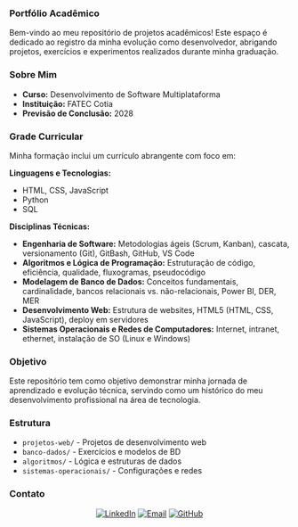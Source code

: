 ### Portfólio Acadêmico

Bem-vindo ao meu repositório de projetos acadêmicos! Este espaço é dedicado ao registro da minha evolução como 
desenvolvedor, abrigando projetos, exercícios e experimentos realizados durante minha graduação.

### Sobre Mim

- **Curso:** Desenvolvimento de Software Multiplataforma
- **Instituição:** FATEC Cotia
- **Previsão de Conclusão:** 2028

### Grade Curricular

Minha formação inclui um currículo abrangente com foco em:

**Linguagens e Tecnologias:**
- HTML, CSS, JavaScript
- Python
- SQL

**Disciplinas Técnicas:**

- **Engenharia de Software:** Metodologias ágeis (Scrum, Kanban), cascata,
   versionamento (Git), GitBash, GitHub, VS Code
- **Algoritmos e Lógica de Programação:** Estruturação de código, eficiência, qualidade, fluxogramas, pseudocódigo
- **Modelagem de Banco de Dados:** Conceitos fundamentais, cardinalidade, bancos relacionais vs. não-relacionais, Power BI, DER, MER
- **Desenvolvimento Web:** Estrutura de websites, HTML5 (HTML, CSS, JavaScript), deploy em servidores
- **Sistemas Operacionais e Redes de Computadores:** Internet, intranet, ethernet, instalação de SO (Linux e Windows)

### Objetivo

Este repositório tem como objetivo demonstrar minha jornada de aprendizado e evolução técnica, servindo 
como um histórico do meu desenvolvimento profissional na área de tecnologia.

### Estrutura

- `projetos-web/` - Projetos de desenvolvimento web
- `banco-dados/` - Exercícios e modelos de BD
- `algoritmos/` - Lógica e estruturas de dados
- `sistemas-operacionais/` - Configurações e redes

### Contato

<div align="center">

[![LinkedIn](https://img.shields.io/badge/-💼_LinkedIn-0077B5?style=for-the-badge&logo=linkedin&logoColor=white)](https://linkedin.com/in/seu-perfil)
[![Email](https://img.shields.io/badge/-📧_Email-D14836?style=for-the-badge&logo=gmail&logoColor=white)](mailto:seu.email@dominio.com)
[![GitHub](https://img.shields.io/badge/-🐙_GitHub-181717?style=for-the-badge&logo=github&logoColor=white)](https://github.com/seu-usuario)

</div>
